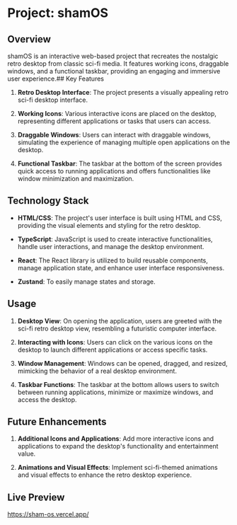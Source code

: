 # Project: shamOS

## Overview

shamOS is an interactive web-based project that recreates the nostalgic retro desktop from classic sci-fi media. It features working icons, draggable windows, and a functional taskbar, providing an engaging and immersive user experience.## Key Features

1. **Retro Desktop Interface**: The project presents a visually appealing retro sci-fi desktop interface.

2. **Working Icons**: Various interactive icons are placed on the desktop, representing different applications or tasks that users can access.

3. **Draggable Windows**: Users can interact with draggable windows, simulating the experience of managing multiple open applications on the desktop.

4. **Functional Taskbar**: The taskbar at the bottom of the screen provides quick access to running applications and offers functionalities like window minimization and maximization.

## Technology Stack

- **HTML/CSS**: The project's user interface is built using HTML and CSS, providing the visual elements and styling for the retro desktop.

- **TypeScript**: JavaScript is used to create interactive functionalities, handle user interactions, and manage the desktop environment.

- **React**: The React library is utilized to build reusable components, manage application state, and enhance user interface responsiveness.

- **Zustand**: To easily manage states and storage.

## Usage

1. **Desktop View**: On opening the application, users are greeted with the sci-fi retro desktop view, resembling a futuristic computer interface.

2. **Interacting with Icons**: Users can click on the various icons on the desktop to launch different applications or access specific tasks.

3. **Window Management**: Windows can be opened, dragged, and resized, mimicking the behavior of a real desktop environment.

4. **Taskbar Functions**: The taskbar at the bottom allows users to switch between running applications, minimize or maximize windows, and access the desktop.

## Future Enhancements

1. **Additional Icons and Applications**: Add more interactive icons and applications to expand the desktop's functionality and entertainment value.

2. **Animations and Visual Effects**: Implement sci-fi-themed animations and visual effects to enhance the retro desktop experience.

## Live Preview

https://sham-os.vercel.app/
